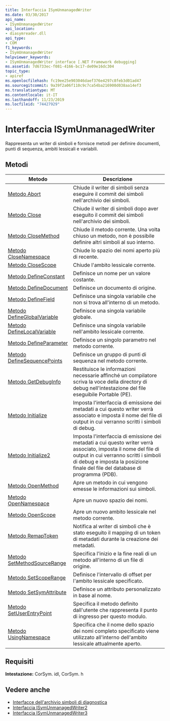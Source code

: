 ```yaml
---
title: Interfaccia ISymUnmanagedWriter
ms.date: 03/30/2017
api_name:
- ISymUnmanagedWriter
api_location:
- diasymreader.dll
api_type:
- COM
f1_keywords:
- ISymUnmanagedWriter
helpviewer_keywords:
- ISymUnmanagedWriter interface [.NET Framework debugging]
ms.assetid: 7d6733ec-f081-4166-bc17-de09e16dc304
topic_type:
- apiref
ms.openlocfilehash: fc19ee25e903046daef376e4297c8feb3d01ad47
ms.sourcegitcommit: 9a39f2a06f110c9c7ca54ba216900d038aa14ef3
ms.translationtype: MT
ms.contentlocale: it-IT
ms.lasthandoff: 11/23/2019
ms.locfileid: "74427929"
---
```

# <a name="isymunmanagedwriter-interface"></a>Interfaccia ISymUnmanagedWriter
Rappresenta un writer di simboli e fornisce metodi per definire documenti, punti di sequenza, ambiti lessicali e variabili.  
  
## <a name="methods"></a>Metodi  
  
|Metodo|Descrizione|  
|------------|-----------------|  
|[Metodo Abort](../../../../docs/framework/unmanaged-api/diagnostics/isymunmanagedwriter-abort-method.md)|Chiude il writer di simboli senza eseguire il commit dei simboli nell'archivio dei simboli.|  
|[Metodo Close](../../../../docs/framework/unmanaged-api/diagnostics/isymunmanagedwriter-close-method.md)|Chiude il writer di simboli dopo aver eseguito il commit dei simboli nell'archivio dei simboli.|  
|[Metodo CloseMethod](../../../../docs/framework/unmanaged-api/diagnostics/isymunmanagedwriter-closemethod-method.md)|Chiude il metodo corrente. Una volta chiuso un metodo, non è possibile definire altri simboli al suo interno.|  
|[Metodo CloseNamespace](../../../../docs/framework/unmanaged-api/diagnostics/isymunmanagedwriter-closenamespace-method.md)|Chiude lo spazio dei nomi aperto più di recente.|  
|[Metodo CloseScope](../../../../docs/framework/unmanaged-api/diagnostics/isymunmanagedwriter-closescope-method.md)|Chiude l'ambito lessicale corrente.|  
|[Metodo DefineConstant](../../../../docs/framework/unmanaged-api/diagnostics/isymunmanagedwriter-defineconstant-method.md)|Definisce un nome per un valore costante.|  
|[Metodo DefineDocument](../../../../docs/framework/unmanaged-api/diagnostics/isymunmanagedwriter-definedocument-method.md)|Definisce un documento di origine.|  
|[Metodo DefineField](../../../../docs/framework/unmanaged-api/diagnostics/isymunmanagedwriter-definefield-method.md)|Definisce una singola variabile che non si trova all'interno di un metodo.|  
|[Metodo DefineGlobalVariable](../../../../docs/framework/unmanaged-api/diagnostics/isymunmanagedwriter-defineglobalvariable-method.md)|Definisce una singola variabile globale.|  
|[Metodo DefineLocalVariable](../../../../docs/framework/unmanaged-api/diagnostics/isymunmanagedwriter-definelocalvariable-method.md)|Definisce una singola variabile nell'ambito lessicale corrente.|  
|[Metodo DefineParameter](../../../../docs/framework/unmanaged-api/diagnostics/isymunmanagedwriter-defineparameter-method.md)|Definisce un singolo parametro nel metodo corrente.|  
|[Metodo DefineSequencePoints](../../../../docs/framework/unmanaged-api/diagnostics/isymunmanagedwriter-definesequencepoints-method.md)|Definisce un gruppo di punti di sequenza nel metodo corrente.|  
|[Metodo GetDebugInfo](../../../../docs/framework/unmanaged-api/diagnostics/isymunmanagedwriter-getdebuginfo-method.md)|Restituisce le informazioni necessarie affinché un compilatore scriva la voce della directory di debug nell'intestazione del file eseguibile Portable (PE).|  
|[Metodo Initialize](../../../../docs/framework/unmanaged-api/diagnostics/isymunmanagedwriter-initialize-method.md)|Imposta l'interfaccia di emissione dei metadati a cui questo writer verrà associato e imposta il nome del file di output in cui verranno scritti i simboli di debug.|  
|[Metodo Initialize2](../../../../docs/framework/unmanaged-api/diagnostics/isymunmanagedwriter-initialize2-method.md)|Imposta l'interfaccia di emissione dei metadati a cui questo writer verrà associato, imposta il nome del file di output in cui verranno scritti i simboli di debug e imposta la posizione finale del file del database di programma (PDB).|  
|[Metodo OpenMethod](../../../../docs/framework/unmanaged-api/diagnostics/isymunmanagedwriter-openmethod-method.md)|Apre un metodo in cui vengono emesse le informazioni sui simboli.|  
|[Metodo OpenNamespace](../../../../docs/framework/unmanaged-api/diagnostics/isymunmanagedwriter-opennamespace-method.md)|Apre un nuovo spazio dei nomi.|  
|[Metodo OpenScope](../../../../docs/framework/unmanaged-api/diagnostics/isymunmanagedwriter-openscope-method.md)|Apre un nuovo ambito lessicale nel metodo corrente.|  
|[Metodo RemapToken](../../../../docs/framework/unmanaged-api/diagnostics/isymunmanagedwriter-remaptoken-method.md)|Notifica al writer di simboli che è stato eseguito il mapping di un token di metadati durante la creazione dei metadati.|  
|[Metodo SetMethodSourceRange](../../../../docs/framework/unmanaged-api/diagnostics/isymunmanagedwriter-setmethodsourcerange-method.md)|Specifica l'inizio e la fine reali di un metodo all'interno di un file di origine.|  
|[Metodo SetScopeRange](../../../../docs/framework/unmanaged-api/diagnostics/isymunmanagedwriter-setscoperange-method.md)|Definisce l'intervallo di offset per l'ambito lessicale specificato.|  
|[Metodo SetSymAttribute](../../../../docs/framework/unmanaged-api/diagnostics/isymunmanagedwriter-setsymattribute-method.md)|Definisce un attributo personalizzato in base al nome.|  
|[Metodo SetUserEntryPoint](../../../../docs/framework/unmanaged-api/diagnostics/isymunmanagedwriter-setuserentrypoint-method.md)|Specifica il metodo definito dall'utente che rappresenta il punto di ingresso per questo modulo.|  
|[Metodo UsingNamespace](../../../../docs/framework/unmanaged-api/diagnostics/isymunmanagedwriter-usingnamespace-method.md)|Specifica che il nome dello spazio dei nomi completo specificato viene utilizzato all'interno dell'ambito lessicale attualmente aperto.|  
  
## <a name="requirements"></a>Requisiti  
 **Intestazione:** CorSym. idl, CorSym. h  
  
## <a name="see-also"></a>Vedere anche

- [Interfacce dell'archivio simboli di diagnostica](../../../../docs/framework/unmanaged-api/diagnostics/diagnostics-symbol-store-interfaces.md)
- [Interfaccia ISymUnmanagedWriter2](../../../../docs/framework/unmanaged-api/diagnostics/isymunmanagedwriter2-interface.md)
- [Interfaccia ISymUnmanagedWriter3](../../../../docs/framework/unmanaged-api/diagnostics/isymunmanagedwriter3-interface.md)
